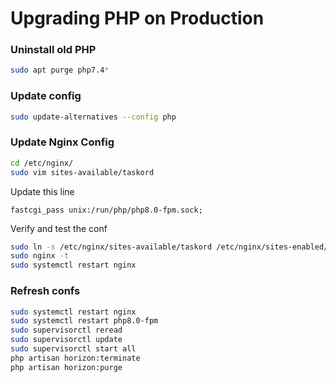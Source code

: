 # Upgrading PHP on Production

### Uninstall old PHP

```sh
sudo apt purge php7.4*
```

### Update config
```sh
sudo update-alternatives --config php
```

### Update Nginx Config

```sh
cd /etc/nginx/
sudo vim sites-available/taskord
```

Update this line

```
fastcgi_pass unix:/run/php/php8.0-fpm.sock;
```

Verify and test the conf

```sh
sudo ln -s /etc/nginx/sites-available/taskord /etc/nginx/sites-enabled/
sudo nginx -t
sudo systemctl restart nginx
```

### Refresh confs

```sh
sudo systemctl restart nginx
sudo systemctl restart php8.0-fpm
sudo supervisorctl reread
sudo supervisorctl update
sudo supervisorctl start all
php artisan horizon:terminate
php artisan horizon:purge
```
